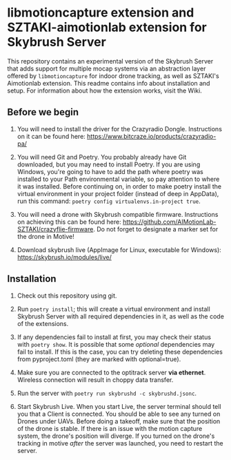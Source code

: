 libmotioncapture extension and SZTAKI-aimotionlab extension for Skybrush Server
==============================================================================

This repository contains an experimental version of the Skybrush Server
that adds support for multiple mocap systems via an abstraction layer offered
by `libmotioncapture` for indoor drone tracking, as well as SZTAKI's Aimotionlab extension.
This readme contains info about installation and setup. For information about
how the extension works, visit the Wiki.

Before we begin
------------

1. You will need to install the driver for the Crazyradio Dongle. Instructions 
   on it can be found here: https://www.bitcraze.io/products/crazyradio-pa/

2. You will need Git and Poetry. You probably already have Git downloaded, but you
   may need to install Poetry. If you are using Windows, you're going to have to add the path where
   poetry was installed to your Path environmental variable, so pay attention to where 
   it was installed. Before continuing on, in order to make poetry install the virtual 
   environment in your project folder (instead of deep in AppData), run this command: 
   `poetry config virtualenvs.in-project true`.
   
3. You will need a drone with Skybrush compatible firmware. Instructions on achieving
   this can be found here: https://github.com/AIMotionLab-SZTAKI/crazyflie-firmware.
   Do not forget to designate a marker set for the drone in Motive!
   
4. Download skybrush live (AppImage for Linux, executable for Windows):
   https://skybrush.io/modules/live/


Installation
------------

1. Check out this repository using git.

2. Run `poetry install`; this will create a virtual environment and install
   Skybrush Server with all required dependencies in it, as well as the code
   of the extensions.

3. If any dependencies fail to install at first, you may check their status
   with `poetry show`. It is possible that some *optional* dependencies may fail to install.
   If this is the case, you can try deleting these dependencies from pyproject.toml (they are
   marked with optional=true). 
   
4. Make sure you are connected to the optitrack server **via ethernet**. Wireless connection
   will result in choppy data transfer.

5. Run the server with `poetry run skybrushd -c skybrushd.jsonc`.

6. Start Skybrush Live. When you start Live, the server terminal should tell you that a
   Client is connected. You should be able to see any turned on Drones under UAVs. Before
   doing a takeoff, make sure that the position of the drone is stable. If there is an
   issue with the motion capture system, the drone's position will diverge. If you turned
   on the drone's tracking in motive *after* the server was launched, you need to restart
   the server.